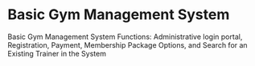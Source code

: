 # Basic Gym Management System
Basic Gym Management System Functions: 
Administrative login portal, Registration, Payment, Membership Package Options, and Search for an Existing Trainer in the System


